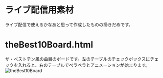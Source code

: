 # ライブ配信用素材
ライブ配信で使えるかなあと思って作成したものの掃きだめです。
# theBest10Board.html
ザ・ベストテン風の曲目のボードです。左のテーブルのチェックボックスにチェックを入れると、右のテーブルでペラペラとアニメーションが始まります。
![theBest10Board](https://user-images.githubusercontent.com/79532972/150412966-e4c2ae35-47ad-4221-bcf2-c1783498c42f.gif)
